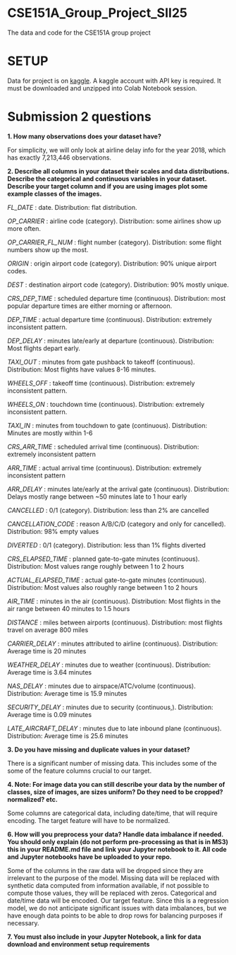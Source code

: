 # CSE151A_Group_Project_SII25
The data and code for the CSE151A group project

# SETUP

Data for project is on [kaggle](https://www.kaggle.com/datasets/sherrytp/airline-delay-analysis). A kaggle account with API key is required. It must be downloaded and unzipped into Colab Notebook session.


# Submission 2 questions
**1. How many observations does your dataset have?**

 For simplicity, we will only look at airline delay info for the year 2018, which has exactly 7,213,446 observations.
 
**2. Describe all columns in your dataset their scales and data distributions. Describe the categorical and continuous variables in your dataset. Describe your target column and if you are using images plot some example classes of the images.**

 _FL_DATE_ : date. Distribution: flat distribution.

_OP_CARRIER_ : airline code (category). Distribution: some airlines show up more often.

_OP_CARRIER_FL_NUM_ : flight number (category). Distribution: some flight numbers show up the most.

_ORIGIN_ : origin airport code (category). Distribution: 90% unique airport codes.

_DEST_ : destination airport code (category). Distribution: 90% mostly unique.

_CRS_DEP_TIME_ : scheduled departure time (continuous). Distribution: most popular departure times are either morning or afternoon.

_DEP_TIME_ : actual departure time (continuous). Distribution: extremely inconsistent pattern.

_DEP_DELAY_ : minutes late/early at departure (continuous). Distribution: Most flights depart early.

_TAXI_OUT_ : minutes from gate pushback to takeoff (continuous). Distribution: Most flights have values 8-16 minutes.

_WHEELS_OFF_ : takeoff time (continuous). Distribution: extremely inconsistent pattern.

_WHEELS_ON_ : touchdown time (continuous). Distribution: extremely inconsistent pattern.

_TAXI_IN_ : minutes from touchdown to gate (continuous). Distribution: Minutes are mostly within 1-6

_CRS_ARR_TIME_ : scheduled arrival time (continuous). Distribution: extremely inconsistent pattern

_ARR_TIME_ : actual arrival time (continuous). Distribution: extremely inconsistent pattern

_ARR_DELAY_ : minutes late/early at the arrival gate (continuous). Distribution: Delays mostly range between ~50 minutes late to 1 hour early

_CANCELLED_ : 0/1 (category). Distribution: less than 2% are cancelled

_CANCELLATION_CODE_ : reason A/B/C/D (category and only for cancelled). Distribution: 98% empty values

_DIVERTED_ : 0/1 (category). Distribution: less than 1% flights diverted

_CRS_ELAPSED_TIME_ : planned gate-to-gate minutes (continuous). Distribution: Most values range roughly between 1 to 2 hours

_ACTUAL_ELAPSED_TIME_ : actual gate-to-gate minutes (continuous). Distribution: Most values also roughly range between 1 to 2 hours

_AIR_TIME_ : minutes in the air (continuous). Distribution: Most flights in the air range between 40 minutes to 1.5 hours

_DISTANCE_ : miles between airports (continuous). Distribution: most flights travel on average 800 miles

_CARRIER_DELAY_ : minutes attributed to airline (continuous). Distribution: Average time is 20 minutes

_WEATHER_DELAY_ : minutes due to weather (continuous). Distribution: Average time is 3.64 minutes

_NAS_DELAY_ : minutes due to airspace/ATC/volume (continuous). Distribution: Average time is 15.9 minutes

_SECURITY_DELAY_ : minutes due to security (continuous,). Distribution: Average time is 0.09 minutes

_LATE_AIRCRAFT_DELAY_ : minutes due to late inbound plane (continuous). Distribution: Average time is 25.6 minutes

**3. Do you have missing and duplicate values in your dataset?**

 There is a significant number of missing data. This includes some of the some of the feature columns crucial to our target.

**4. Note: For image data you can still describe your data by the number of classes, size of images, are sizes uniform? Do they need to be cropped? normalized? etc.**

Some columns are categorical data, including date/time, that will require encoding. The target feature will have to be normalized.

**6. How will you preprocess your data? Handle data imbalance if needed. You should only explain (do not perform pre-processing as that is in MS3) this in your README.md file and link your Jupyter notebook to it. All code and  Jupyter notebooks have be uploaded to your repo.**

Some of the columns in the raw data will be dropped since they are irrelevant to the purpose of the model.
Missing data will be replaced with synthetic data computed from information available, if not possible to compute those values, they will be replaced with zeros. Categorical and date/time data will be encoded. Our target feature. Since this is a regression model, we do not anticipate significant issues with data imbalances, but we have enough data points to be able to drop rows for balancing purposes if necessary.

**7. You must also include in your Jupyter Notebook, a link for data download and environment setup requirements**

